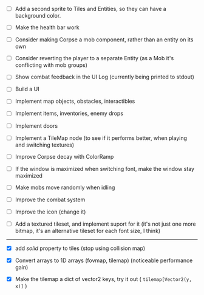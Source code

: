 

- [ ] Add a second sprite to Tiles and Entities, so they can have a background color.
- [ ] Make the health bar work


- [ ] Consider making Corpse a mob component, rather than an entity on its own
- [ ] Consider reverting the player to a separate Entity (as a Mob it's conflicting with mob groups)

- [ ] Show combat feedback in the UI Log (currently being printed to stdout)
- [ ] Build a UI

- [ ] Implement map objects, obstacles, interactibles
- [ ] Implement items, inventories, enemy drops
- [ ] Implement doors

- [ ] Implement a TileMap node (to see if it performs better, when playing and switching textures)

- [ ] Improve Corpse decay with ColorRamp

- [ ] If the window is maximized when switching font, make the window stay maximized
- [ ] Make mobs move randomly when idling
- [ ] Improve the combat system
- [ ] Improve the icon (change it)
- [ ] Add a textured tileset, and implement suport for it (it's not just one more bitmap, it's an alternative tileset for each font size, I think)

------------------------------------------------------------

- [x] add _solid_ property to tiles (stop using collision map)

- [x] Convert arrays to 1D arrays (fovmap, tilemap) (noticeable performance gain)
- [x] Make the tilemap a dict of vector2 keys, try it out ( `tilemap[Vector2(y, x)]` )